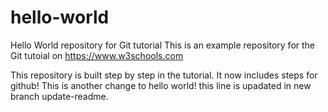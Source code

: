 # hello-world
Hello World repository for Git tutorial
This is an example repository for the Git tutoial on https://www.w3schools.com

This repository is built step by step in the tutorial.
It now includes steps for github!
This is another change to hello world!
this line is upadated in new branch update-readme.

